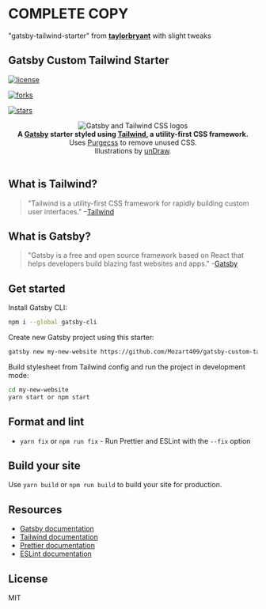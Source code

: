 # COMPLETE COPY

"gatsby-tailwind-starter" from
<strong><a href="https://github.com/taylorbryant/gatsby-starter-tailwind">taylorbryant</a></strong> with slight tweaks

## Gatsby Custom Tailwind Starter

[![license](https://img.shields.io/github/stars/Mozart409/gatsby-custom-tailwind?style=for-the-badge)](#license)

[![forks](https://img.shields.io/github/forks/Mozart409/gatsby-custom-tailwind?style=for-the-badge)](#forks)

[![stars](https://img.shields.io/github/stars/Mozart409/gatsby-custom-tailwind?style=for-the-badge)](#stars)

<div align="center">
  <img src="https://image.ibb.co/cJjPN7/gatsby_tailwind.png" alt="Gatsby and Tailwind CSS logos">
</div>

<div align="center">
  <strong>A <a href="https://www.gatsbyjs.org/">Gatsby</a> starter styled using <a href="https://tailwindcss.com/">Tailwind</a>, a utility-first CSS framework.</strong><br />
  Uses <a href="https://www.purgecss.com/">Purgecss</a> to remove unused CSS.<br />
  Illustrations by <a href="https://undraw.co/">unDraw</a>.
  <br />
  <br />
</div>

## What is Tailwind?

> "Tailwind is a utility-first CSS framework for rapidly building custom user interfaces."
> –[Tailwind](https://tailwindcss.com)

## What is Gatsby?

> "Gatsby is a free and open source framework based on React that helps developers build blazing fast websites and apps." -[Gatsby](https://www.gatsbyjs.org/)

## Get started

Install Gatsby CLI:

```sh
npm i --global gatsby-cli
```

Create new Gatsby project using this starter:

```sh
gatsby new my-new-website https://github.com/Mozart409/gatsby-custom-tailwind
```

Build stylesheet from Tailwind config and run the project in development mode:

```sh
cd my-new-website
yarn start or npm start
```

## Format and lint

- `yarn fix` or `npm run fix` - Run Prettier and ESLint with the `--fix` option

## Build your site

Use `yarn build` or `npm run build` to build your site for production.

## Resources

- [Gatsby documentation](https://www.gatsbyjs.org/docs/)
- [Tailwind documentation](https://tailwindcss.com/docs/what-is-tailwind/)
- [Prettier documentation](https://prettier.io/docs/en/index.html)
- [ESLint documentation](https://eslint.org/docs/user-guide/configuring)

## License

MIT
